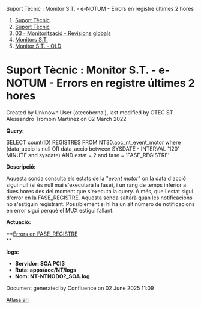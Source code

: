 Suport Tècnic : Monitor S.T. - e-NOTUM - Errors en registre últimes 2 hores  

1.  [Suport Tècnic](index.html)
2.  [Suport Tècnic](13893782.html)
3.  [03 - Monitorització - Revisions globals](26313327.html)
4.  [Monitors S.T.](Monitors-S.T._41522177.html)
5.  [Monitor S.T. - OLD](Monitor-S.T.---OLD_118555256.html)

Suport Tècnic : Monitor S.T. - e-NOTUM - Errors en registre últimes 2 hores
===========================================================================

Created by Unknown User (otecobernal), last modified by OTEC ST Alessandro Trombin Martinez on 02 March 2022

**Query:**

SELECT count(ID) REGISTRES
FROM NT30.aoc\_nt\_event\_motor
where (data\_accio is null OR data\_accio between SYSDATE - INTERVAL '120'
MINUTE and sysdate)
AND estat = 2
and fase = 'FASE\_REGISTRE'

**Descripció:** 

Aquesta sonda consulta els estats de la "_event motor_" on la data d'acció sigui null (si és null mai s'executarà la fase), i un rang de temps inferior a dues hores des del moment que s'executa la query. A més, que l'estat sigui d'error en la FASE\_REGISTRE. Aquesta sonda saltarà quan les notificacions no s'estiguin registrant. Possiblement si hi ha un alt número de notificacions en error sigui perquè el MUX estigui fallant.

  

**Actuació:** 

**[Errors en FASE\_REGISTRE](Errors-en-FASE_REGISTRE_36340660.html)  
**

**logs:** 

*   **Servidor: SOA PCI3**
*   **Ruta: apps/aoc/NT/logs**
*   **Nom: NT-NTNODO?\_SOA.log**

Document generated by Confluence on 02 June 2025 11:09

[Atlassian](http://www.atlassian.com/)